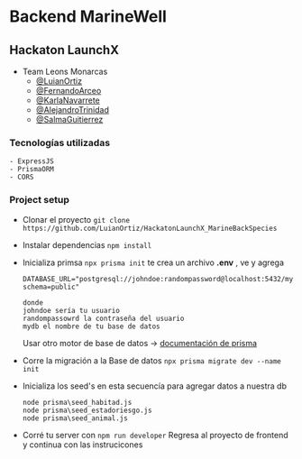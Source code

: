 # Backend MarineWell
##  Hackaton LaunchX
- Team Leons Monarcas
    - [@LuianOrtiz](https://github.com/LuianOrtiz)
    - [@FernandoArceo](https://github.com/FerchoArceo)
    - [@KarlaNavarrete](https://github.com/KarlaINZ25)
    - [@AlejandroTrinidad](https://github.com/AlejandroTrinidad97)
    - [@SalmaGuitierrez](https://github.com/Pagutri)

### Tecnologías utilizadas
    - ExpressJS
    - PrismaORM
    - CORS

### Project setup
- Clonar el proyecto
    `
        git clone https://github.com/LuianOrtiz/HackatonLaunchX_MarineBackSpecies
    `
- Instalar dependencias
    ` npm install `

- Inicializa primsa
    `npx prisma init`
    te crea un archivo **.env** , ve y agrega
    ```
    DATABASE_URL="postgresql://johndoe:randompassword@localhost:5432/mydb?schema=public"
    ```  
    
    ````
    donde 
    johndoe sería tu usuario
    randompassowrd la contraseña del usuario
    mydb el nombre de tu base de datos
    ````
    Usar otro motor de base de datos -> [documentación de prisma](https://www.prisma.io/docs/getting-started/setup-prisma/start-from-scratch/relational-databases/connect-your-database-node-mysql) 

- Corre la migración a la Base de datos
    `npx prisma migrate dev --name init` 

- Inicializa los seed's en esta secuencía para agregar datos a nuestra db
    ```
    node prisma\seed_habitad.js
    node prisma\seed_estadoriesgo.js
    node prisma\seed_animal.js
    ```

- Corré tu server con
    `npm run developer`
Regresa al proyecto de frontend y continua con las instrucicones


